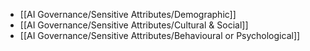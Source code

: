 - [[AI Governance/Sensitive Attributes/Demographic]]
- [[AI Governance/Sensitive Attributes/Cultural & Social]]
- [[AI Governance/Sensitive Attributes/Behavioural or Psychological]]